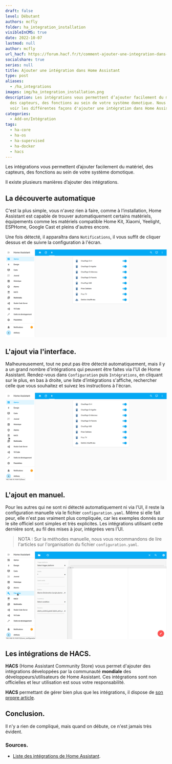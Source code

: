 ```yaml
---
draft: false
level: Débutant
authors: mcfly
folder: ha_integration_installation
visibleInCMS: true
date: 2022-10-07
lastmod: null
author: mcfly
url_hacf: https://forum.hacf.fr/t/comment-ajouter-une-integration-dans-home-assistant-t/2073
socialshare: true
series: null
title: Ajouter une intégration dans Home Assistant
type: post
aliases:
  - /ha_integrations
images: img/ha_integration_installation.png
description: Les intégrations vous permettent d’ajouter facilement du matériel,
  des capteurs, des fonctions au sein de votre système domotique. Nous allons
  voir les différentes façons d'ajouter une intégration dans Home Assistant.
categories:
  - Add-on/Intégration
tags:
  - ha-core
  - ha-os
  - ha-supervised
  - ha-docker
  - hacs
---
```

Les intégrations vous permettent d’ajouter facilement du matériel, des capteurs, des fonctions au sein de votre système domotique.

Il existe plusieurs manières d’ajouter des intégrations.

## La découverte automatique

C'est la plus simple, vous n'avez rien à faire, comme à l’installation, Home Assistant est capable de trouver automatiquement certains matériels, équipements comme les matériels compatible Home Kit, Xiaomi, Yeelight, ESPHome, Google Cast et pleins d'autres encore.

Une fois détecté, il apparaîtra dans `Notifications`, il vous suffit de cliquer dessus et de suivre la configuration à l'écran.

![Découvertes automatique du matériel dans Home Assistant](img/ha_integration_decouverte_auto.gif "Découvertes automatique du matériel dans Home Assistant")

## L'ajout via l'interface.

Malheureusement, tout ne peut pas être détecté automatiquement, mais il y a un grand nombre d'intégrations qui peuvent être faites via l'UI de Home Assistant. Rendez-vous dans `Configuration` puis `Intégrations`, en cliquant sur le plus, en bas à droite, une liste d’intégrations s'affiche, rechercher celle que vous souhaitez et suivez les instructions à l'écran.

![Intégration du matériel via l'UI dans Home Assistant](img/ha_integration_ui.gif "Intégration du matériel via l'UI dans Home Assistant")

## L'ajout en manuel.

Pour les autres qui ne sont ni détecté automatiquement ni via l'UI, il reste la configuration manuelle via le fichier `configuration.yaml`. Même si elle fait peur, elle n'est pas vraiment plus compliquée, car les exemples donnés sur le site officiel sont simples et très explicites. Les intégrations utilisant cette dernière sont, au fil des mises à jour, intégrées vers l'UI.

> NOTA : Sur la méthodes manuelle, nous vous recommandons de lire l'articles sur l'organisation du fichier `configuration.yaml`.

![Intégration manuelle du matériel via le fichier configuration](img/ha_integration_manuelle.gif "Intégration manuelle du matériel via le fichier configuration")

## Les intégrations de HACS.

**HACS** (Home Assistant Community Store) vous permet d'ajouter des intégrations développées par la communauté **mondiale** des développeurs/utilisateurs de Home Assistant. Ces intégrations sont non officielles et leur utilisation est sous votre responsabilité.

**HACS** permettant de gérer bien plus que les intégrations, il dispose de [son propre article](/hacs_installation).

## Conclusion.

Il n'y a rien de compliqué, mais quand on débute, ce n'est jamais très évident.

### Sources.

* [Liste des intégrations de Home Assistant](https://www.home-assistant.io/integrations/).